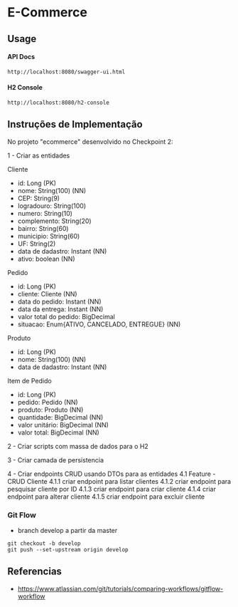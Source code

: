 # E-Commerce

## Usage

#### API Docs

```
http://localhost:8080/swagger-ui.html
```

#### H2 Console

```
http://localhost:8080/h2-console
```

## Instruções de Implementação

No  projeto "ecommerce" desenvolvido no Checkpoint 2:

1 - Criar as entidades

Cliente
- id: Long (PK)
- nome: String(100) (NN)
- CEP: String(9)
- logradouro: String(100)
- numero: String(10)
- complemento: String(20)
- bairro: String(60)
- municipio: String(60)
- UF: String(2)
- data de dadastro: Instant (NN)
- ativo: boolean  (NN)

Pedido
- id: Long (PK)
- cliente: Cliente  (NN)
- data do pedido: Instant  (NN)
- data da entrega: Instant  (NN)
- valor total do pedido: BigDecimal
- situacao: Enum{ATIVO, CANCELADO, ENTREGUE} (NN)

Produto
- id: Long (PK)
- nome: String(100) (NN)
- data de dadastro: Instant (NN)

Item de Pedido
- id: Long (PK)
- pedido: Pedido (NN)
- produto: Produto (NN)
- quantidade: BigDecimal (NN)
- valor unitário: BigDecimal (NN)
- valor total: BigDecimal (NN)

2 - Criar scripts com massa de dados para o H2

3 - Criar camada de persistencia

4 - Criar endpoints CRUD usando DTOs para as entidades
4.1 Feature - CRUD Cliente
4.1.1 criar endpoint para listar clientes
4.1.2 criar endpoint para pesquisar cliente por ID
4.1.3 criar endpoint para criar cliente
4.1.4 criar endpoint para alterar cliente
4.1.5 criar endpoint para excluir cliente






### Git Flow

- branch develop a partir da master
```
git checkout -b develop
git push --set-upstream origin develop
```



## Referencias

- https://www.atlassian.com/git/tutorials/comparing-workflows/gitflow-workflow


